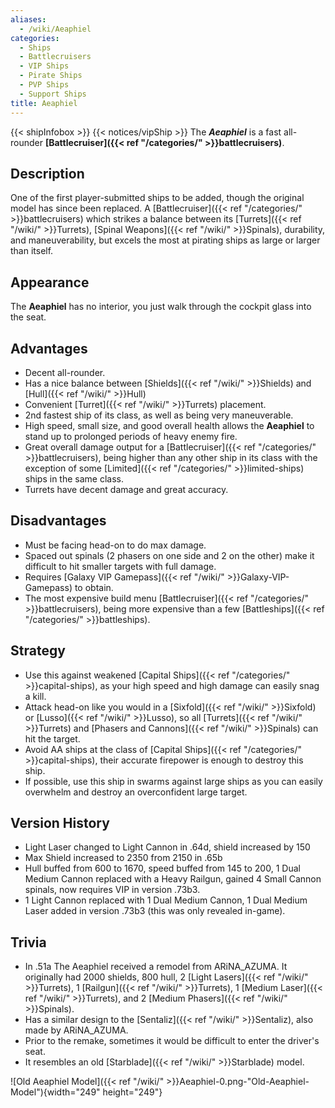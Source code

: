 ```yaml
---
aliases:
  - /wiki/Aeaphiel
categories:
  - Ships
  - Battlecruisers
  - VIP Ships
  - Pirate Ships
  - PVP Ships
  - Support Ships
title: Aeaphiel
---
```


{{< shipInfobox >}} {{< notices/vipShip >}} The **_Aeaphiel_** is a fast all-rounder **[Battlecruiser]({{< ref "/categories/" >}}battlecruisers)**.

## Description

One of the first player-submitted ships to be added, though the original model has since been replaced. A [Battlecruiser]({{< ref "/categories/" >}}battlecruisers) which strikes a balance between its [Turrets]({{< ref "/wiki/" >}}Turrets), [Spinal Weapons]({{< ref "/wiki/" >}}Spinals), durability, and maneuverability, but excels the most at pirating ships as large or larger than itself.

## Appearance

The **Aeaphiel** has no interior, you just walk through the cockpit glass into the seat.

## Advantages

- Decent all-rounder.
- Has a nice balance between [Shields]({{< ref "/wiki/" >}}Shields) and [Hull]({{< ref "/wiki/" >}}Hull)
- Convenient [Turret]({{< ref "/wiki/" >}}Turrets) placement.
- 2nd fastest ship of its class, as well as being very maneuverable.
- High speed, small size, and good overall health allows the **Aeaphiel** to stand up to prolonged periods of heavy enemy fire.
- Great overall damage output for a [Battlecruiser]({{< ref "/categories/" >}}battlecruisers), being higher than any other ship in its class with the exception of some [Limited]({{< ref "/categories/" >}}limited-ships) ships in the same class.
- Turrets have decent damage and great accuracy.

## Disadvantages

- Must be facing head-on to do max damage.
- Spaced out spinals (2 phasers on one side and 2 on the other) make it difficult to hit smaller targets with full damage.
- Requires [Galaxy VIP Gamepass]({{< ref "/wiki/" >}}Galaxy-VIP-Gamepass) to obtain.
- The most expensive build menu [Battlecruiser]({{< ref "/categories/" >}}battlecruisers), being more expensive than a few [Battleships]({{< ref "/categories/" >}}battleships).

## Strategy

- Use this against weakened [Capital Ships]({{< ref "/categories/" >}}capital-ships), as your high speed and high damage can easily snag a kill.
- Attack head-on like you would in a [Sixfold]({{< ref "/wiki/" >}}Sixfold) or [Lusso]({{< ref "/wiki/" >}}Lusso), so all [Turrets]({{< ref "/wiki/" >}}Turrets) and [Phasers and Cannons]({{< ref "/wiki/" >}}Spinals) can hit the target.
- Avoid AA ships at the class of [Capital Ships]({{< ref "/categories/" >}}capital-ships), their accurate firepower is enough to destroy this ship.
- If possible, use this ship in swarms against large ships as you can easily overwhelm and destroy an overconfident large target.

## Version History

- Light Laser changed to Light Cannon in .64d, shield increased by 150
- Max Shield increased to 2350 from 2150 in .65b
- Hull buffed from 600 to 1670, speed buffed from 145 to 200, 1 Dual Medium Cannon replaced with a Heavy Railgun, gained 4 Small Cannon spinals, now requires VIP in version .73b3.
- 1 Light Cannon replaced with 1 Dual Medium Cannon, 1 Dual Medium Laser added in version .73b3 (this was only revealed in-game).

## Trivia

- In .51a The Aeaphiel received a remodel from ARiNA_AZUMA. It originally had 2000 shields, 800 hull, 2 [Light Lasers]({{< ref "/wiki/" >}}Turrets), 1 [Railgun]({{< ref "/wiki/" >}}Turrets), 1 [Medium Laser]({{< ref "/wiki/" >}}Turrets), and 2 [Medium Phasers]({{< ref "/wiki/" >}}Spinals).
- Has a similar design to the [Sentaliz]({{< ref "/wiki/" >}}Sentaliz), also made by ARiNA_AZUMA.
- Prior to the remake, sometimes it would be difficult to enter the driver's seat.
- It resembles an old [Starblade]({{< ref "/wiki/" >}}Starblade) model.

![Old Aeaphiel Model]({{< ref "/wiki/" >}}Aeaphiel-0.png-"Old-Aeaphiel-Model"){width="249" height="249"}
